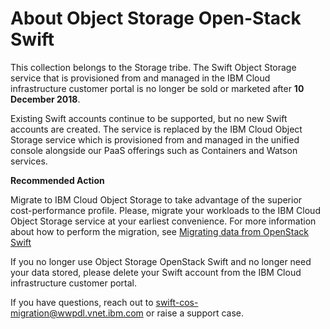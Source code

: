 # About Object Storage Open-Stack Swift

This collection belongs to the Storage tribe. The Swift Object Storage service that is provisioned from and managed in the IBM Cloud infrastructure customer portal is no longer be sold or marketed after **10 December 2018**.

Existing Swift accounts continue to be supported, but no new Swift accounts are created. The service is replaced by the IBM Cloud Object Storage service which is provisioned from and managed in the unified console alongside our PaaS offerings such as Containers and Watson services.

**Recommended Action**

Migrate to IBM Cloud Object Storage to take advantage of the superior cost-performance profile. Please, migrate your workloads to the IBM Cloud Object Storage service at your earliest convenience. For more information about how to perform the migration, see [Migrating data from OpenStack Swift](https://cloud.ibm.com/docs/services/cloud-object-storage/tutorials/migrate.html#migrating-data-from-openstack-swift)

If you no longer use Object Storage OpenStack Swift and no longer need your data stored, please delete your Swift account from the IBM Cloud infrastructure customer portal.

If you have questions, reach out to swift-cos-migration@wwpdl.vnet.ibm.com or raise a support case.
